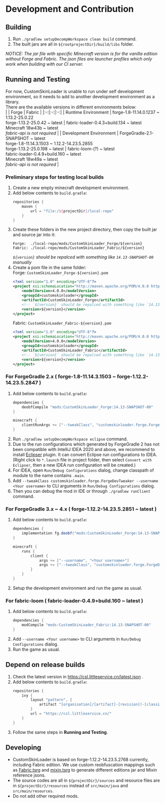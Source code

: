 # Development and Contribution

## Building
1. Run `./gradlew setupDecompWorkspace clean build` command.
1. The built jars are all in `${rootprojectDir}/build/libs` folder.

*NOTICE: The jar file with specific Minecraft version is for the vanilla edition without Forge and Fabric. The json files are launcher profiles which only work when building with our CI server.*

## Running and Testing
For now, CustomSkinLoader is unable to run under self development environment, so it needs to add to another development environment as a library.  
There are the available versions in different environments below:  
|  | Forge | Fabric |
|:-:|:-:|:-:|
| Runtime Environment | forge-1.8-11.14.0.1237 ~ 1.13.2-25.0.22<br/> forge-1.13.2-25.0.42 ~ latest | fabric-loader-0.4.3+build.134 ~ latest<br/> Minecraft 18w43b ~ latest<br/> *fabric-api is not required* |
| Development Environment | ForgeGradle-2.1-SNAPSHOT ~ latest<br/> forge-1.8-11.14.3.1503 ~ 1.12.2-14.23.5.2855<br/> forge-1.13.2-25.0.198 ~ latest | fabric-loom-(?) ~ latest<br/> fabric-loader-0.4.9+build.160 ~ latest<br/> Minecraft 18w49a ~ latest<br/> *fabric-api is not required* |

### Preliminary steps for testing local builds
1. Create a new empty minecraft development environment.
1. Add below contents to `build.gradle`:
   ```gradle
   repositories {
       maven {
           url = "file:/${projectDir}/local-repo"
       }
   }
   ```
1. Create these folders in the new project directory, then copy the built jar and source jar into it:
   ```
   Forge:  ./local-repo/mods/CustomSkinLoader_Forge/${version}
   Fabric: ./local-repo/mods/CustomSkinLoader_Fabric/${version}
   ```
   *`${version}` should be repalced with something like `14.13-SNAPSHOT-00` manually*
1. Create a pom file in the same folder:  
   Forge: `CustomSkinLoader_Forge-${version}.pom`
   ```xml
   <?xml version="1.0" encoding="UTF-8"?>
   <project xsi:schemaLocation="http://maven.apache.org/POM/4.0.0 http://maven.apache.org/xsd/maven-4.0.0.xsd" xmlns="http://maven.apache.org/POM/4.0.0" xmlns:xsi="http://www.w3.org/2001/XMLSchema-instance">
       <modelVersion>4.0.0</modelVersion>
       <groupId>customskinloader</groupId>
       <artifactId>CustomSkinLoader_Forge</artifactId>
       <!-- `${version}` should be repalced with something like `14.13-SNAPSHOT-00` manually -->
       <version>${version}</version>
   </project>
   ```
   Fabric: `CustomSkinLoader_Fabric-${version}.pom`
   ```xml
   <?xml version="1.0" encoding="UTF-8"?>
   <project xsi:schemaLocation="http://maven.apache.org/POM/4.0.0 http://maven.apache.org/xsd/maven-4.0.0.xsd" xmlns="http://maven.apache.org/POM/4.0.0" xmlns:xsi="http://www.w3.org/2001/XMLSchema-instance">
       <modelVersion>4.0.0</modelVersion>
       <groupId>customskinloader</groupId>
       <artifactId>CustomSkinLoader_Fabric</artifactId>
       <!-- `${version}` should be repalced with something like `14.13-SNAPSHOT-00` manually -->
       <version>${version}</version>
   </project>
   ```

### For ForgeGradle 2.x ( forge-1.8-11.14.3.1503 ~ forge-1.12.2-14.23.5.2847 )
1. Add below contents to `build.gradle`:
   ```gradle
   dependencies {
       deobfCompile "mods:CustomSkinLoader_Forge:14.13-SNAPSHOT-00"
   }

   minecraft {
       clientRunArgs += ["--tweakClass", "customskinloader.forge.ForgeDevTweaker", "--username", "<Your username>"]
   }
   ```
1. Run `./gradlew setupDecompWorkspace eclipse` command.
1. Due to the run configurations which generated by ForgeGradle 2 has not been compatible with IntelliJ IDEA 2020 and above, we recommend to install [Eclipser](https://plugins.jetbrains.com/plugin/7153-eclipser) plugin. It can convert Eclipse run configurations to IDEA. (Right click to `*.launch` file in project folder, then select `Convert with Eclipser`, then a new IDEA run configuration will be created.)
1. For IDEA, open `Run/Debug Configurations` dialog, change classpath of module to the name contains `.main`.
1. Add `--tweakClass customskinloader.forge.ForgeDevTweaker --username <Your username>` to CLI arguments in `Run/Debug Configurations` dialog.
1. Then you can debug the mod in IDE or through `./gradlew runClient` command.

### For ForgeGradle 3.x ~ 4.x ( forge-1.12.2-14.23.5.2851 ~ latest )
1. Add below contents to `build.gradle`:
   ```gradle
   dependencies {
       implementation fg.deobf("mods:CustomSkinLoader_Forge:14.13-SNAPSHOT-00")
   }

   minecraft {
       runs {
           client {
               args += ["--username", "<Your username>"]
               args += ["--tweakClass", "customskinloader.forge.ForgeDevTweaker"] // Only required for MinecraftForge 1.12.2
           }
       }
   }
   ```
1. Setup the development environment and run the game as usual.

### For fabric-loom ( fabric-loader-0.4.9+build.160 ~ latest )
1. Add below contents to `build.gradle`:
   ```gradle
   dependencies {
       modCompile "mods:CustomSkinLoader_Fabric:14.13-SNAPSHOT-00"
   }
   ```
1. Add `--username <Your username>` to CLI arguments in `Run/Debug Configurations` dialog.
1. Run the game as usual.

## Depend on release builds
1. Check the latest version in https://csl.littleservice.cn/latest.json .
1. Add below contents to `build.gradle`:
   ```gradle
   repositories {
       ivy {
           layout "pattern", {
               artifact "[organisation]/[artifact]-[revision](-[classifier])(.[ext])"
           }
           url = "https://csl.littleservice.cn/"
       }
   }
1. Follow the same steps in **Running and Testing**.

## Developing
- CustomSkinLoader is based on forge-1.12.2-14.23.5.2768 currently, including Fabric edition. We use custom reobfuscation mappings such as [Fabric.tsrg](Fabric/Fabric.tsrg) and [mixin.tsrg](Fabric/mixin.tsrg) to generate different editions jar and Mixin reference jsons.
- The source codes are all in `${projectDir}/sources` and resource files are in `${projectDir}/resources` instead of `src/main/java` and `src/main/resources`.
- Do not add other required mods.